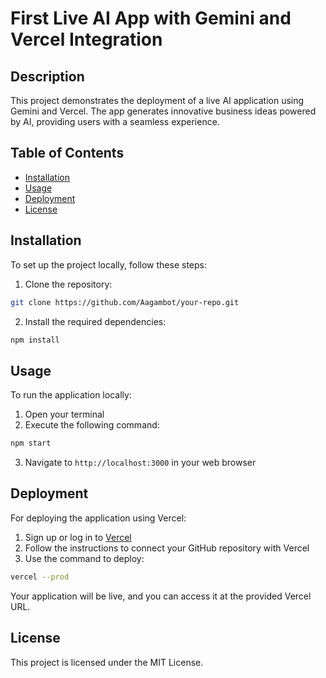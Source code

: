 # First Live AI App with Gemini and Vercel Integration

## Description
This project demonstrates the deployment of a live AI application using Gemini and Vercel. The app generates innovative business ideas powered by AI, providing users with a seamless experience.

## Table of Contents
- [Installation](#installation)
- [Usage](#usage)
- [Deployment](#deployment)
- [License](#license)

## Installation
To set up the project locally, follow these steps:

1. Clone the repository:
```bash
git clone https://github.com/Aagambot/your-repo.git
```

2. Install the required dependencies:
```bash
npm install
```

## Usage
To run the application locally:

1. Open your terminal
2. Execute the following command:
```bash
npm start
```
3. Navigate to `http://localhost:3000` in your web browser

## Deployment
For deploying the application using Vercel:

1. Sign up or log in to [Vercel](https://vercel.com)
2. Follow the instructions to connect your GitHub repository with Vercel
3. Use the command to deploy:
```bash
vercel --prod
```

Your application will be live, and you can access it at the provided Vercel URL.

## License
This project is licensed under the MIT License.
